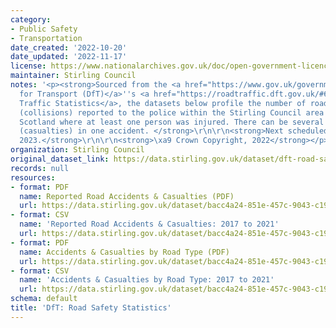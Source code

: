 ```yaml
---
category:
- Public Safety
- Transportation
date_created: '2022-10-20'
date_updated: '2022-11-17'
license: https://www.nationalarchives.gov.uk/doc/open-government-licence/version/3/
maintainer: Stirling Council
notes: '<p><strong>Sourced from the <a href="https://www.gov.uk/government/organisations/department-for-transport">Department
  for Transport (DfT)</a>''s <a href="https://roadtraffic.dft.gov.uk/#6/55.254/-6.053/basemap-regions-countpoints">Road
  Traffic Statistics</a>, the datasets below profile the number of road accidents
  (collisions) reported to the police within the Stirling Council area and across
  Scotland where at least one person was injured. There can be several people injured
  (casualties) in one accident. </strong>\r\n\r\n<strong>Next scheduled update: September
  2023.</strong>\r\n\r\n<strong>\xa9 Crown Copyright, 2022</strong></p>'
organization: Stirling Council
original_dataset_link: https://data.stirling.gov.uk/dataset/dft-road-safety-statistics
records: null
resources:
- format: PDF
  name: Reported Road Accidents & Casualties (PDF)
  url: https://data.stirling.gov.uk/dataset/bacc4a24-851e-457c-9043-c192f2fd9fb6/resource/ddf8da86-8678-4a0b-acca-ed2c71a152ff/download/20221117-stirling-council-dft-reported-road-accidents-casualties-2017-to-2021.pdf
- format: CSV
  name: 'Reported Road Accidents & Casualties: 2017 to 2021'
  url: https://data.stirling.gov.uk/dataset/bacc4a24-851e-457c-9043-c192f2fd9fb6/resource/4883f274-3388-4ab1-8589-24a3a4198510/download/20221117-stirling-council-dft-reported-road-accidents-casualties-2017-to-2021.csv
- format: PDF
  name: Accidents & Casualties by Road Type (PDF)
  url: https://data.stirling.gov.uk/dataset/bacc4a24-851e-457c-9043-c192f2fd9fb6/resource/5a8d6fd7-b2e1-47d1-88cc-29aecc7fd371/download/20221117-stirling-council-dft-accidents-casualties-by-road-tyype-2017-to-2021.pdf
- format: CSV
  name: 'Accidents & Casualties by Road Type: 2017 to 2021'
  url: https://data.stirling.gov.uk/dataset/bacc4a24-851e-457c-9043-c192f2fd9fb6/resource/f1a7abb4-a035-4dc7-b095-5ecb9ce4d468/download/20221117-stirling-council-dft-accidents-casualties-by-road-tyype-2017-to-2021.csv
schema: default
title: 'DfT: Road Safety Statistics'
---
```

